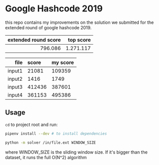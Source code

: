 # Google Hashcode 2019

this repo contains my improvements on the solution we submitted for the extended round of google hashcode 2019.

|extended round score|top score|
|-:|-:|
| 796.086 | 1.271.117

|file|score|my score |
|-:|:-|:-|
|input1|21081|109359|
|input2|1416|1749|
|input3|412436|387601|
|input4|361153|495386|

## Usage

`cd` to project root and run:

```bash
pipenv install --dev # to install dependencies

python -m solver /in/file.ext WINDOW_SIZE
```

where WINDOW_SIZE is the sliding window size. If it's bigger than the dataset, it runs the full O(N^2) algorithm
